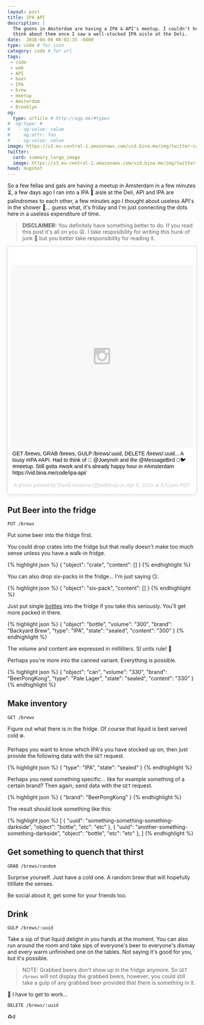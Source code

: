 ```yaml
---
layout: post
title: IPA API
description: |
  The goons in Amsterdam are having a IPA & API's meetup. I couldn't help but
  think about them once I saw a well-stocked IPA aisle at the Deli.
date:  2016-04-08 08:02:35 -0400
type: code # for icon
category: code # for url
tags:
 - code
 - web
 - API
 - beer
 - IPA
 - brew
 - meetup
 - Amsterdam
 - Brooklyn
og:
  type: article # http://ogp.me/#types
#  og:type: # 
#   - og:value: value
#     og:attr: foo
#   - og:value: value
image: https://s3.eu-central-1.amazonaws.com/vid.bina.me/img/twitter-cards/ipas.png
twitter:
  card: summary_large_image
  image: https://s3.eu-central-1.amazonaws.com/vid.bina.me/img/twitter-cards/ipas.png
head: mugshot
---
```


So a few fellas and gals are having a meetup in Amsterdam in a few minutes
:hourglass_flowing_sand:, a few days ago I ran into a IPA :beers: aisle at the
Deli, API and IPA are palindromes to each other, a few minutes ago I thought
about useless API's in the shower :shower:... guess what, it's friday and I'm
just connecting the dots here in a useless expenditure of time.

> **DISCLAIMER:** You definitely have something better to do. If you read this
post it's all on you :stuck_out_tongue_closed_eyes:. I take resposibility for
writing this hunk of junk :shit: but you better take responsibility for
reading it.

<div class="element">
<blockquote class="instagram-media" data-instgrm-captioned data-instgrm-version="6" style=" background:#FFF; border:0; border-radius:3px; box-shadow:0 0 1px 0 rgba(0,0,0,0.5),0 1px 10px 0 rgba(0,0,0,0.15); margin: 1px; max-width:658px; padding:0; width:99.375%; width:-webkit-calc(100% - 2px); width:calc(100% - 2px);"><div style="padding:8px;"> <div style=" background:#F8F8F8; line-height:0; margin-top:40px; padding:50.0% 0; text-align:center; width:100%;"> <div style=" background:url(data:image/png;base64,iVBORw0KGgoAAAANSUhEUgAAACwAAAAsCAMAAAApWqozAAAAGFBMVEUiIiI9PT0eHh4gIB4hIBkcHBwcHBwcHBydr+JQAAAACHRSTlMABA4YHyQsM5jtaMwAAADfSURBVDjL7ZVBEgMhCAQBAf//42xcNbpAqakcM0ftUmFAAIBE81IqBJdS3lS6zs3bIpB9WED3YYXFPmHRfT8sgyrCP1x8uEUxLMzNWElFOYCV6mHWWwMzdPEKHlhLw7NWJqkHc4uIZphavDzA2JPzUDsBZziNae2S6owH8xPmX8G7zzgKEOPUoYHvGz1TBCxMkd3kwNVbU0gKHkx+iZILf77IofhrY1nYFnB/lQPb79drWOyJVa/DAvg9B/rLB4cC+Nqgdz/TvBbBnr6GBReqn/nRmDgaQEej7WhonozjF+Y2I/fZou/qAAAAAElFTkSuQmCC); display:block; height:44px; margin:0 auto -44px; position:relative; top:-22px; width:44px;"></div></div> <p style=" margin:8px 0 0 0; padding:0 4px;"> <a href="https://www.instagram.com/p/BD8eeI-S0OD/" style=" color:#000; font-family:Arial,sans-serif; font-size:14px; font-style:normal; font-weight:normal; line-height:17px; text-decoration:none; word-wrap:break-word;" target="_blank">GET /brews, GRAB /brews, GULP /brews/:uuid, DELETE /brews/:uuid... A lousy #IPA #API. Had to think of 🍻 @Joeynoh and the @MessageBird 📨🐦 #meetup. Still gotta #work and it&#39;s already happy hour in #Amsterdam https://vid.bina.me/code/ipa-api/</a></p> <p style=" color:#c9c8cd; font-family:Arial,sans-serif; font-size:14px; line-height:17px; margin-bottom:0; margin-top:8px; overflow:hidden; padding:8px 0 7px; text-align:center; text-overflow:ellipsis; white-space:nowrap;">A photo posted by David Asabina (@vidbina) on <time style=" font-family:Arial,sans-serif; font-size:14px; line-height:17px;" datetime="2016-04-08T15:51:07+00:00">Apr 8, 2016 at 8:51am PDT</time></p></div></blockquote> <script async defer src="//platform.instagram.com/en_US/embeds.js"></script>
</div>

## Put Beer into the fridge

    PUT /brews

Put some beer into the fridge first.

You could drop crates into the fridge but that really doesn't make too much
sense unless you have a walk-in fridge.

{% highlight json %}
{
  "object": "crate",
  "content": []
}
{% endhighlight %}

You can also drop six-packs in the fridge... I'm just saying :smirk:.

{% highlight json %}
{
  "object": "six-pack",
  "content": []
}
{% endhighlight %}

Just put single [bottles](https://en.wikipedia.org/wiki/Beer_bottle) into the
fridge if you take this seriously. You'll get more packed in there.

{% highlight json %}
{
  "object": "bottle",
  "volume": "300",
  "brand": "Backyard Brew",
  "type": "IPA",
  "state": "sealed",
  "content": "300"
}
{% endhighlight %}

The volume and content are expressed in milliliters. SI units rule! :metal:

Perhaps you're more into the canned variant. Everything is possible.

{% highlight json %}
{
  "object": "can",
  "volume": "330",
  "brand": "BeerPongKong",
  "type": "Pale Lager",
  "state": "sealed",
  "content": "330"
}
{% endhighlight %}

## Make inventory

    GET /brews

Figure out what there is in the fridge. Of course that liquid is best served
cold :snowflake:.

Perhaps you want to know which IPA's you have stocked up on, then just provide
the following data with the `GET` request.

{% highlight json %}
{
  "type": "IPA",
  "state": "sealed"
}
{% endhighlight %}

Perhaps you need something specific... like for example something of a certain
brand? Then again, send data with the `GET` request.

{% highlight json %}
{
  "brand": "BeerPongKong"
}
{% endhighlight %}

The result should look something like this:

{% highlight json %}
[
  {
    "uuid": "something-something-something-darkside",
    "object": "bottle",
    "etc": "etc"
  },
  {
    "uuid": "another-something-something-darkside",
    "object": "bottle",
    "etc": "etc"
  },
]
{% endhighlight %}


## Get something to quench that thirst

    GRAB /brews/random

Surprise yourself. Just have a cold one. A random brew that will hopefully
titillate the senses.

Be social about it, get some for your friends too.

## Drink

    GULP /brews/:uuid

Take a sip of that liquid delight in you hands at the moment. You can also run
around the room and take sips of everyone's beer to everyone's dismay and
every warm unfinished one on the tables. Not saying it's good for you, but it's
possible.

> NOTE: Grabbed beers don't show up in the fridge anymore. So `GET /brews` will
not display the grabbed beers, however; you could still take a gulp of any
grabbed beer provided that there is something in it.

:shit: I have to get to work...

    DELETE /brews/:uuid

:recycle:d
